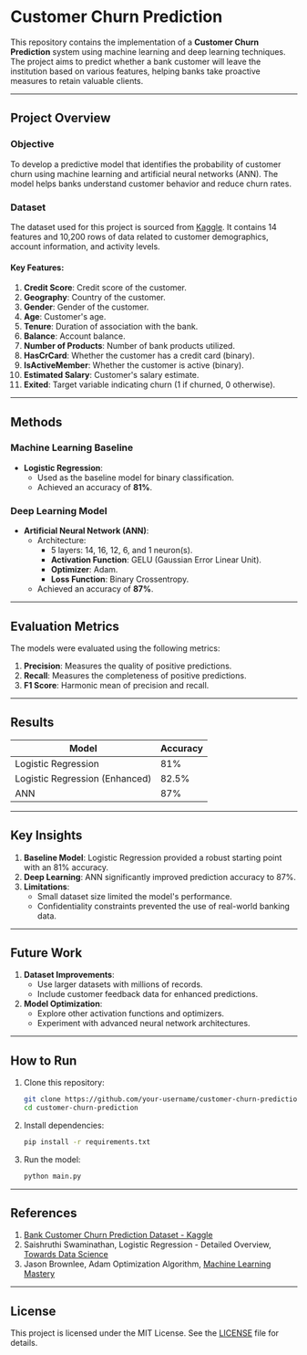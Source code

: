 # Customer Churn Prediction

This repository contains the implementation of a **Customer Churn Prediction** system using machine learning and deep learning techniques. The project aims to predict whether a bank customer will leave the institution based on various features, helping banks take proactive measures to retain valuable clients.

---

## Project Overview

### Objective
To develop a predictive model that identifies the probability of customer churn using machine learning and artificial neural networks (ANN). The model helps banks understand customer behavior and reduce churn rates.

### Dataset
The dataset used for this project is sourced from [Kaggle](https://www.kaggle.com/code/kmalit/bank-customer-churn-prediction/data). It contains 14 features and 10,200 rows of data related to customer demographics, account information, and activity levels.

#### Key Features:
1. **Credit Score**: Credit score of the customer.
2. **Geography**: Country of the customer.
3. **Gender**: Gender of the customer.
4. **Age**: Customer's age.
5. **Tenure**: Duration of association with the bank.
6. **Balance**: Account balance.
7. **Number of Products**: Number of bank products utilized.
8. **HasCrCard**: Whether the customer has a credit card (binary).
9. **IsActiveMember**: Whether the customer is active (binary).
10. **Estimated Salary**: Customer's salary estimate.
11. **Exited**: Target variable indicating churn (1 if churned, 0 otherwise).

---

## Methods

### Machine Learning Baseline
- **Logistic Regression**:
  - Used as the baseline model for binary classification.
  - Achieved an accuracy of **81%**.

### Deep Learning Model
- **Artificial Neural Network (ANN)**:
  - Architecture:
    - 5 layers: 14, 16, 12, 6, and 1 neuron(s).
    - **Activation Function**: GELU (Gaussian Error Linear Unit).
    - **Optimizer**: Adam.
    - **Loss Function**: Binary Crossentropy.
  - Achieved an accuracy of **87%**.

---

## Evaluation Metrics
The models were evaluated using the following metrics:

1. **Precision**: Measures the quality of positive predictions.
2. **Recall**: Measures the completeness of positive predictions.
3. **F1 Score**: Harmonic mean of precision and recall.

---

## Results

| Model                  | Accuracy |
|------------------------|----------|
| Logistic Regression    | 81%      |
| Logistic Regression (Enhanced) | 82.5%   |
| ANN                    | 87%      |

---

## Key Insights

1. **Baseline Model**: Logistic Regression provided a robust starting point with an 81% accuracy.
2. **Deep Learning**: ANN significantly improved prediction accuracy to 87%.
3. **Limitations**:
   - Small dataset size limited the model's performance.
   - Confidentiality constraints prevented the use of real-world banking data.

---

## Future Work

1. **Dataset Improvements**:
   - Use larger datasets with millions of records.
   - Include customer feedback data for enhanced predictions.
2. **Model Optimization**:
   - Explore other activation functions and optimizers.
   - Experiment with advanced neural network architectures.

---

## How to Run

1. Clone this repository:
   ```bash
   git clone https://github.com/your-username/customer-churn-prediction.git
   cd customer-churn-prediction
   ```

2. Install dependencies:
   ```bash
   pip install -r requirements.txt
   ```

3. Run the model:
   ```bash
   python main.py
   ```

---

## References

1. [Bank Customer Churn Prediction Dataset - Kaggle](https://www.kaggle.com/code/kmalit/bank-customer-churn-prediction/data)
2. Saishruthi Swaminathan, Logistic Regression - Detailed Overview, [Towards Data Science](https://towardsdatascience.com/logistic-regression-detailed-overview-46c4da4303bc)
3. Jason Brownlee, Adam Optimization Algorithm, [Machine Learning Mastery](https://machinelearningmastery.com/adam-optimization-algorithm-for-deep-learning/)

---

## License

This project is licensed under the MIT License. See the [LICENSE](LICENSE) file for details.
